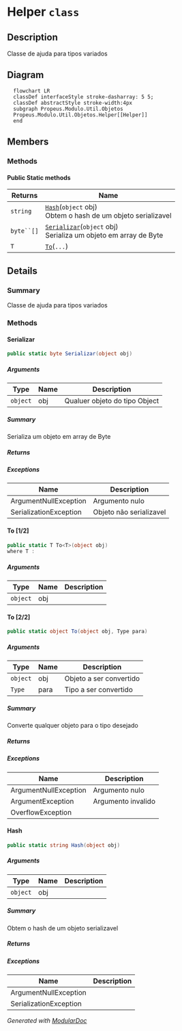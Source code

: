 # Helper `class`

## Description
Classe de ajuda para tipos variados

## Diagram
```mermaid
  flowchart LR
  classDef interfaceStyle stroke-dasharray: 5 5;
  classDef abstractStyle stroke-width:4px
  subgraph Propeus.Modulo.Util.Objetos
  Propeus.Modulo.Util.Objetos.Helper[[Helper]]
  end
```

## Members
### Methods
#### Public Static methods
| Returns | Name |
| --- | --- |
| `string` | [`Hash`](#hash)(`object` obj)<br>Obtem o hash de um objeto serializavel |
| `byte``[]` | [`Serializar`](#serializar)(`object` obj)<br>Serializa um objeto em array de Byte |
| `T` | [`To`](#to-12)(`...`) |

## Details
### Summary
Classe de ajuda para tipos variados

### Methods
#### Serializar
```csharp
public static byte Serializar(object obj)
```
##### Arguments
| Type | Name | Description |
| --- | --- | --- |
| `object` | obj | Qualuer objeto do tipo Object |

##### Summary
Serializa um objeto em array de Byte

##### Returns


##### Exceptions
| Name | Description |
| --- | --- |
| ArgumentNullException | Argumento nulo |
| SerializationException | Objeto não serializavel |

#### To [1/2]
```csharp
public static T To<T>(object obj)
where T : 
```
##### Arguments
| Type | Name | Description |
| --- | --- | --- |
| `object` | obj |   |

#### To [2/2]
```csharp
public static object To(object obj, Type para)
```
##### Arguments
| Type | Name | Description |
| --- | --- | --- |
| `object` | obj | Objeto a ser convertido |
| `Type` | para | Tipo a ser convertido |

##### Summary
Converte qualquer objeto para o tipo desejado

##### Returns


##### Exceptions
| Name | Description |
| --- | --- |
| ArgumentNullException | Argumento nulo |
| ArgumentException | Argumento invalido |
| OverflowException |  |

#### Hash
```csharp
public static string Hash(object obj)
```
##### Arguments
| Type | Name | Description |
| --- | --- | --- |
| `object` | obj |  |

##### Summary
Obtem o hash de um objeto serializavel

##### Returns


##### Exceptions
| Name | Description |
| --- | --- |
| ArgumentNullException |  |
| SerializationException |  |

*Generated with* [*ModularDoc*](https://github.com/hailstorm75/ModularDoc)
